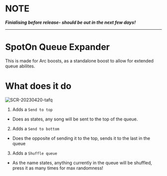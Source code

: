 # NOTE
***Finialising before release- should be out in the next few days!***
***



# SpotOn Queue Expander

This is made for Arc boosts, as a standalone boost to allow for extended queue abilites. 


# What does it do
![SCR-20230420-tafq](https://user-images.githubusercontent.com/103985728/233359506-bbe23ec2-a511-49ad-961d-d305936138b1.png)

1. Adds a `Send to top`
  - Does as states, any song will be sent to the top of the queue.
2. Adds a `Send to bottom`
  - Does the opposite of sending it to the top, sends it to the last in the queue
3. Adds a `Shuffle queue`
  - As the name states, anything currently in the queue will be shuffled, press it as many times for max randomness!
